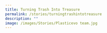 ```yaml
---
title: Turning Trash Into Treasure
permalink: /stories/turningtrashintotreasure
description: ""
image: /images/Stories/Plasticevo team.jpg
---
```

